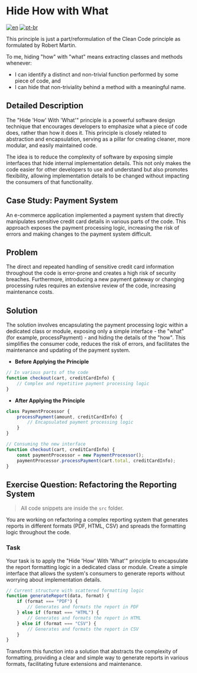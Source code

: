 # Hide How with What
[![en](https://img.shields.io/badge/lang-en-red.svg)](./README.md)
[![pt-br](https://img.shields.io/badge/lang-pt--br-green.svg)](./README.pt-br.md)

This principle is just a part/reformulation of the Clean Code principle as formulated by Robert Martin.

To me, hiding "how" with "what" means extracting classes and methods whenever:

- I can identify a distinct and non-trivial function performed by some piece of code, and
- I can hide that non-triviality behind a method with a meaningful name.

## Detailed Description

The "Hide 'How' With 'What'" principle is a powerful software design technique that encourages developers to emphasize what a piece of code does, rather than how it does it. This principle is closely related to abstraction and encapsulation, serving as a pillar for creating cleaner, more modular, and easily maintained code.

The idea is to reduce the complexity of software by exposing simple interfaces that hide internal implementation details. This not only makes the code easier for other developers to use and understand but also promotes flexibility, allowing implementation details to be changed without impacting the consumers of that functionality.

## Case Study: Payment System

An e-commerce application implemented a payment system that directly manipulates sensitive credit card details in various parts of the code. This approach exposes the payment processing logic, increasing the risk of errors and making changes to the payment system difficult.

## Problem

The direct and repeated handling of sensitive credit card information throughout the code is error-prone and creates a high risk of security breaches. Furthermore, introducing a new payment gateway or changing processing rules requires an extensive review of the code, increasing maintenance costs.

## Solution

The solution involves encapsulating the payment processing logic within a dedicated class or module, exposing only a simple interface - the "what" (for example, processPayment) - and hiding the details of the "how". This simplifies the consumer code, reduces the risk of errors, and facilitates the maintenance and updating of the payment system.

- **Before Applying the Principle**

```javascript
// In various parts of the code
function checkout(cart, creditCardInfo) {
    // Complex and repetitive payment processing logic
}
```

- **After Applying the Principle**

```javascript
class PaymentProcessor {
    processPayment(amount, creditCardInfo) {
        // Encapsulated payment processing logic
    }
}

// Consuming the new interface
function checkout(cart, creditCardInfo) {
    const paymentProcessor = new PaymentProcessor();
    paymentProcessor.processPayment(cart.total, creditCardInfo);
}
```

## Exercise Question: Refactoring the Reporting System

> All code snippets are inside the `src` folder.

You are working on refactoring a complex reporting system that generates reports in different formats (PDF, HTML, CSV) and spreads the formatting logic throughout the code.

### Task

Your task is to apply the "Hide 'How' With 'What'" principle to encapsulate the report formatting logic in a dedicated class or module. Create a simple interface that allows the system's consumers to generate reports without worrying about implementation details.

```javascript
// Current structure with scattered formatting logic
function generateReport(data, format) {
    if (format === "PDF") {
        // Generates and formats the report in PDF
    } else if (format === "HTML") {
        // Generates and formats the report in HTML
    } else if (format === "CSV") {
        // Generates and formats the report in CSV
    }
}
```

Transform this function into a solution that abstracts the complexity of formatting, providing a clear and simple way to generate reports in various formats, facilitating future extensions and maintenance.
